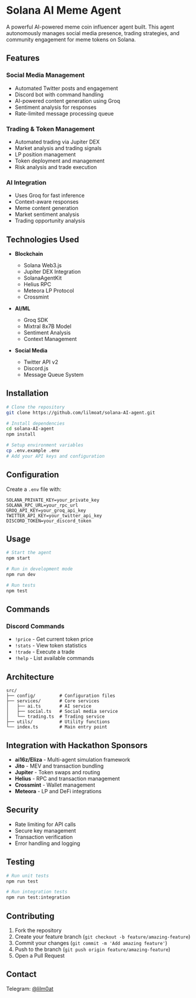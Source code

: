 # Solana AI Meme Agent

A powerful AI-powered meme coin influencer agent built. This agent autonomously manages social media presence, trading strategies, and community engagement for meme tokens on Solana.

## Features

### Social Media Management
- Automated Twitter posts and engagement
- Discord bot with command handling
- AI-powered content generation using Groq
- Sentiment analysis for responses
- Rate-limited message processing queue

### Trading & Token Management 
- Automated trading via Jupiter DEX
- Market analysis and trading signals
- LP position management
- Token deployment and management
- Risk analysis and trade execution

### AI Integration
- Uses Groq for fast inference
- Context-aware responses
- Meme content generation
- Market sentiment analysis
- Trading opportunity analysis

## Technologies Used

- **Blockchain**
  - Solana Web3.js
  - Jupiter DEX Integration  
  - SolanaAgentKit
  - Helius RPC
  - Meteora LP Protocol
  - Crossmint

- **AI/ML**
  - Groq SDK
  - Mixtral 8x7B Model
  - Sentiment Analysis
  - Context Management

- **Social Media**
  - Twitter API v2
  - Discord.js
  - Message Queue System

## Installation

```bash
# Clone the repository
git clone https://github.com/lilmoat/solana-AI-agent.git

# Install dependencies
cd solana-AI-agent
npm install

# Setup environment variables
cp .env.example .env
# Add your API keys and configuration
```

## Configuration

Create a `.env` file with:

```env
SOLANA_PRIVATE_KEY=your_private_key
SOLANA_RPC_URL=your_rpc_url
GROQ_API_KEY=your_groq_api_key
TWITTER_API_KEY=your_twitter_api_key
DISCORD_TOKEN=your_discord_token
```

## Usage

```bash
# Start the agent
npm start

# Run in development mode
npm run dev

# Run tests 
npm test
```

## Commands

### Discord Commands
- `!price` - Get current token price
- `!stats` - View token statistics
- `!trade` - Execute a trade
- `!help` - List available commands

## Architecture

```
src/
├── config/         # Configuration files
├── services/       # Core services
│   ├── ai.ts       # AI service
│   ├── social.ts   # Social media service
│   └── trading.ts  # Trading service
├── utils/          # Utility functions
└── index.ts        # Main entry point
```

## Integration with Hackathon Sponsors

- **ai16z/Eliza** - Multi-agent simulation framework
- **Jito** - MEV and transaction bundling
- **Jupiter** - Token swaps and routing
- **Helius** - RPC and transaction management
- **Crossmint** - Wallet management
- **Meteora** - LP and DeFi integrations

## Security

- Rate limiting for API calls
- Secure key management
- Transaction verification
- Error handling and logging

## Testing

```bash
# Run unit tests
npm run test

# Run integration tests
npm run test:integration
```

## Contributing

1. Fork the repository
2. Create your feature branch (`git checkout -b feature/amazing-feature`)
3. Commit your changes (`git commit -m 'Add amazing feature'`)
4. Push to the branch (`git push origin feature/amazing-feature`)
5. Open a Pull Request

## Contact

Telegram: [@lilm0at](https://t.me/lilm0at)



